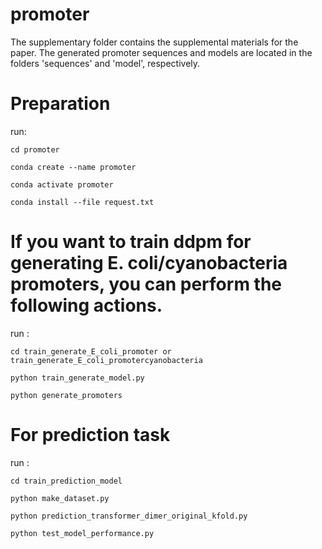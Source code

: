 # promoter
The supplementary folder contains the supplemental materials for the paper.
The generated promoter sequences and models are located in the folders 'sequences' and 'model', respectively.
# Preparation
run:

```
cd promoter

conda create --name promoter

conda activate promoter

conda install --file request.txt
```

# If you want to train ddpm for generating E. coli/cyanobacteria promoters, you can perform the following actions.
run :
```
cd train_generate_E_coli_promoter or train_generate_E_coli_promotercyanobacteria

python train_generate_model.py

python generate_promoters
```
# For prediction task
run : 
```
cd train_prediction_model

python make_dataset.py

python prediction_transformer_dimer_original_kfold.py

python test_model_performance.py
```
